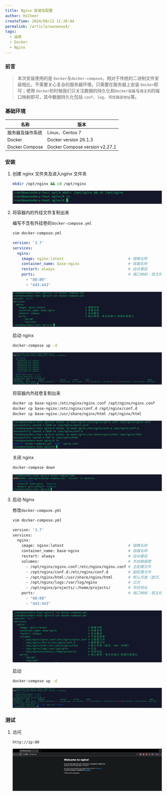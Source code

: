 ```yaml
---
title: Nginx 安装及配置
author: HiCheer
createTime: 2024/09/12 11:20:44
permalink: /article/wunwnwy4/
tags:
  - 运维
  - Docker
  - Nginx
---
```


### 前言

> 本次安装使用的是 `Docker`与`docker-compose`，相对于传统的二进制文件安装相比，不需要关心复杂的服务器环境，只需要在服务器上安装 `Docker`即可；使用 `Docker`的时候我们只关注数据的持久化和`Docker容器`与`宿主机`的端口映射即可，其中数据持久化包括 `conf`、`log`、`项目路径地址`等。

### 基础环境

| 名称             | 版本                           |
| ---------------- | ------------------------------ |
| 服务器及操作系统 | Linux、Centos 7                |
| Docker           | Docker version 26.1.3          |
| Docker Compose   | Docker Compose version v2.27.1 |

### 安装

1. 创建 nginx 文件夹及进入nginx 文件夹

   ```bash
   mkdir /opt/nginx && cd /opt/nginx
   ```

   ![image-20240912124035454](assets/image-20240912124035454.png)

2. 将容器内的外挂文件复制出来

   编写不含有外挂卷的`docker-compose.yml`

   ```bash
   vim docker-compose.yml
   ```

   ```yml
   version: '3.7'
   services:
     nginx:
       image: nginx:latest                             # 镜像名称    
       container_name: base-nginx                      # 容器名称    
       restart: always                                 # 自动重启    
       ports:                                          # 端口映射：宿主机端口:容器内部端口
         - "80:80"
         - "443:443"
   ```

   ![image-20240912133906460](assets/image-20240912133906460.png)

   启动 nginx

   ```bash
   docker-compose up -d
   ```

   ![image-20240912133954183](assets/image-20240912133954183.png)

   将容器内外挂卷复制出来

   ```bash
   docker cp base-nginx:/etc/nginx/nginx.conf /opt/nginx/nginx.conf
   docker cp base-nginx:/etc/nginx/conf.d /opt/nginx/conf.d
   docker cp base-nginx:/usr/share/nginx/html /opt/nginx/html
   ```

   ![image-20240912134048898](assets/image-20240912134048898.png)

   关闭 nginx

   ```bash
   docker-compose down
   ```

   ![image-20240912134131659](assets/image-20240912134131659.png)

3. 启动 Nginx

   修改`docker-compose.yml`

   ```bash
   vim docker-compose.yml
   ```

   ```bash
   version: '3.7'
   services:
     nginx:
       image: nginx:latest                             # 镜像名称    
       container_name: base-nginx                      # 容器名称    
       restart: always                                 # 自动重启    
       volumes:                                        # 外挂数据卷    
         - /opt/nginx/nginx.conf:/etc/nginx/nginx.conf # 主配置文件    
         - /opt/nginx/conf.d:/etc/nginx/conf.d         # 副配置文件       
         - /opt/nginx/html:/usr/share/nginx/html       # 默认页面（首页、404、50X等）      
         - /opt/nginx/logs:/var/log/nginx              # 日志     
         - /opt/nginx/projects/:/home/projects/        # 项目地址    
       ports:                                          # 端口映射：宿主机端口:容器内部端口
         - "80:80"
         - "443:443"
   ```

   ![image-20240912134701771](assets/image-20240912134701771.png)

   启动

   ```bash
   docker-compose up -d
   ```

   ![image-20240912134753525](assets/image-20240912134753525.png)

### 测试

1. 访问

   ```http
   http://ip:80
   ```

   ![image-20240912134903895](assets/image-20240912134903895.png)
